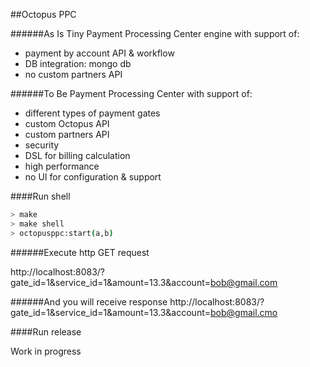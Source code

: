 ##Octopus PPC

######As Is
Tiny Payment Processing Center engine with support of:
- payment by account API & workflow
- DB integration: mongo db
- no custom partners API

######To Be
Payment Processing Center with support of:
- different types of payment gates
- custom Octopus API
- custom partners API
- security
- DSL for billing calculation
- high performance
- no UI for configuration & support

####Run shell

```sh
> make
> make shell
> octopusppc:start(a,b)
```

######Execute http GET request

http://localhost:8083/?gate_id=1&service_id=1&amount=13.3&account=bob@gmail.com 

######And you will receive response
http://localhost:8083/?gate_id=1&service_id=1&amount=13.3&account=bob@gmail.cmo



####Run release

Work in progress
